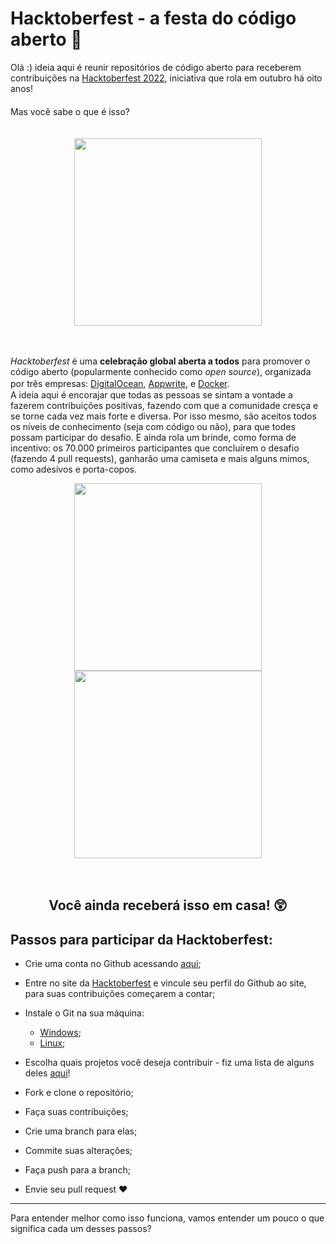 # Hacktoberfest - a festa do código aberto :tada:

Olá :) ideia aqui é reunir repositórios de código aberto para receberem contribuições na [Hacktoberfest 2022](https://hacktoberfest.com/), iniciativa que rola em outubro há oito anos!  
ㅤ  
Mas você sabe o que é isso?  
ㅤ  
<p align="center">
<img width="300px" align=center height="300px" src="https://media.giphy.com/media/42wQXwITfQbDGKqUP7/giphy.gif">
</p>  
ㅤ  

_Hacktoberfest_ é uma **celebração global aberta a todos** para promover o código aberto (popularmente conhecido como _open source_), organizada por três empresas: [DigitalOcean](https://www.digitalocean.com/), [Appwrite](https://hacktoberfest.appwrite.io/), e [Docker](https://docker.github.io/hacktoberfest/?utm_campaign=2022-09-29-digital-ocean-hacktoberfest&utm_medium=3rd-party-media&utm_source=event&utm_content=digital-oceanhttps://docker.github.io/hacktoberfest/?utm_campaign=2022-09-29-digital-ocean-hacktoberfest&utm_medium=3rd-party-media&utm_source=event&utm_content=digital-ocean). 
ㅤ  
A ideia aqui é encorajar que todas as pessoas se sintam a vontade a fazerem contribuições positivas, fazendo com que a comunidade cresça e se torne cada vez mais forte e diversa. Por isso mesmo, são aceitos todos os níveis de conhecimento (seja com código ou não), para que todes possam participar do desafio. E ainda rola um brinde, como forma de incentivo: os 70.000 primeiros participantes que concluírem o desafio (fazendo 4 pull requests), ganharão uma camiseta e mais alguns mimos, como adesivos e porta-copos.  

<p align="center">
<img width="300px" align=center height="300px" src="https://github.com/leticiadasilva/Hacktoberfest/blob/master/images/t-shirt_2.jpg"/> <img width="300px" align=center height="300px" src="https://github.com/leticiadasilva/Hacktoberfest/blob/master/images/t-shirt.jpg"/> </p>

ㅤ  
<h2 p align="center" ><b> Você ainda receberá isso em casa! 😲 </b></p>  

## Passos para participar da Hacktoberfest:

* Crie uma conta no Github acessando [aqui](https://github.com/join);  

* Entre no site da [Hacktoberfest](https://hacktoberfest.com/) e vincule seu perfil do Github ao site, para suas contribuições começarem a contar;

* Instale o Git na sua máquina:
  - [Windows](https://dev.to/womakerscode/tutorial-instalando-configurando-e-inicializando-o-git-no-windows-57cj);  
  - [Linux](https://dev.to/womakerscode/instalando-configurando-e-inicializando-o-git-no-linux-2m96);  

* Escolha quais projetos você deseja contribuir - fiz uma lista de alguns deles [aqui](https://github.com/leticiadasilva/Hacktoberfest/wiki/4.-Projetos-para-contribuir:-chegou-a-hora-dos-PR's!)!  

* Fork e clone o repositório;  

* Faça suas contribuições;

* Crie uma branch para elas; 

* Commite suas alterações;  

* Faça push para a branch;  

* Envie seu pull request :heart:  

---

Para entender melhor como isso funciona, vamos entender um pouco o que significa cada um desses passos?  

